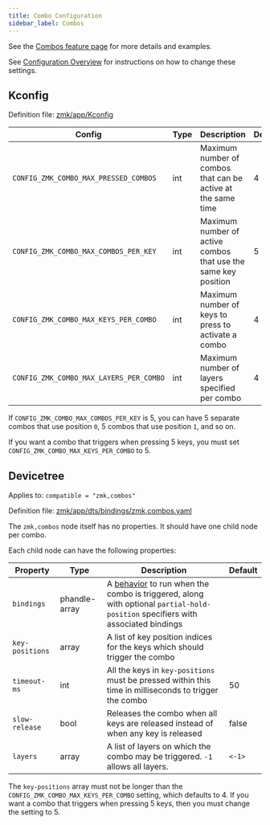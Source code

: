 ```yaml
---
title: Combo Configuration
sidebar_label: Combos
---
```


See the [Combos feature page](../features/combos.md) for more details and examples.

See [Configuration Overview](index.md) for instructions on how to change these settings.

## Kconfig

Definition file: [zmk/app/Kconfig](https://github.com/zmkfirmware/zmk/blob/main/app/Kconfig)

| Config                                  | Type | Description                                                    | Default |
| --------------------------------------- | ---- | -------------------------------------------------------------- | ------- |
| `CONFIG_ZMK_COMBO_MAX_PRESSED_COMBOS`   | int  | Maximum number of combos that can be active at the same time   | 4       |
| `CONFIG_ZMK_COMBO_MAX_COMBOS_PER_KEY`   | int  | Maximum number of active combos that use the same key position | 5       |
| `CONFIG_ZMK_COMBO_MAX_KEYS_PER_COMBO`   | int  | Maximum number of keys to press to activate a combo            | 4       |
| `CONFIG_ZMK_COMBO_MAX_LAYERS_PER_COMBO` | int  | Maximum number of layers specified per combo                   | 4       |

If `CONFIG_ZMK_COMBO_MAX_COMBOS_PER_KEY` is 5, you can have 5 separate combos that use position `0`, 5 combos that use position `1`, and so on.

If you want a combo that triggers when pressing 5 keys, you must set `CONFIG_ZMK_COMBO_MAX_KEYS_PER_COMBO` to 5.

## Devicetree

Applies to: `compatible = "zmk,combos"`

Definition file: [zmk/app/dts/bindings/zmk,combos.yaml](https://github.com/zmkfirmware/zmk/blob/main/app/dts/bindings/zmk%2Ccombos.yaml)

The `zmk,combos` node itself has no properties. It should have one child node per combo.

Each child node can have the following properties:

| Property                 | Type          | Description                                                                                                                                                        | Default |
| ------------------------ | ------------- | ------------------------------------------------------------------------------------------------------------------------------------------------------------------ | ------- |
| `bindings`               | phandle-array | A [behavior](../features/keymaps.md#behaviors) to run when the combo is triggered, along with optional `partial-hold-position` specifiers with associated bindings |         |
| `key-positions`          | array         | A list of key position indices for the keys which should trigger the combo                                                                                         |         |
| `timeout-ms`             | int           | All the keys in `key-positions` must be pressed within this time in milliseconds to trigger the combo                                                              | 50      |
| `slow-release`           | bool          | Releases the combo when all keys are released instead of when any key is released                                                                                  | false   |
| `layers`                 | array         | A list of layers on which the combo may be triggered. `-1` allows all layers.                                                                                      | `<-1>`  |

The `key-positions` array must not be longer than the `CONFIG_ZMK_COMBO_MAX_KEYS_PER_COMBO` setting, which defaults to 4. If you want a combo that triggers when pressing 5 keys, then you must change the setting to 5.
